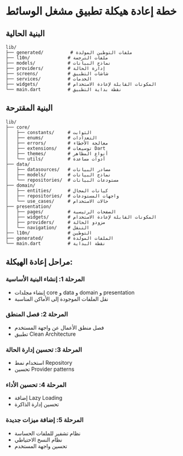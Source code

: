 # خطة إعادة هيكلة تطبيق مشغل الوسائط

## البنية الحالية
```
lib/
├── generated/          # ملفات التوطين المولدة
├── l10n/              # ملفات الترجمة
├── models/            # نماذج البيانات
├── providers/         # إدارة الحالة
├── screens/           # شاشات التطبيق
├── services/          # الخدمات
├── widgets/           # المكونات القابلة لإعادة الاستخدام
└── main.dart          # نقطة بداية التطبيق
```

## البنية المقترحة
```
lib/
├── core/
│   ├── constants/     # الثوابت
│   ├── enums/         # التعدادات
│   ├── errors/        # معالجة الأخطاء
│   ├── extensions/    # توسيعات Dart
│   ├── themes/        # أنواع المظاهر
│   └── utils/         # أدوات مساعدة
├── data/
│   ├── datasources/   # مصادر البيانات
│   ├── models/        # نماذج البيانات
│   └── repositories/  # مستودعات البيانات
├── domain/
│   ├── entities/      # كيانات المجال
│   ├── repositories/  # واجهات المستودعات
│   └── use_cases/     # حالات الاستخدام
├── presentation/
│   ├── pages/         # الصفحات الرئيسية
│   ├── widgets/       # المكونات القابلة لإعادة الاستخدام
│   ├── providers/     # مزودو الحالة
│   └── navigation/    # التنقل
├── l10n/              # التوطين
├── generated/         # الملفات المولدة
└── main.dart          # نقطة البداية
```

## مراحل إعادة الهيكلة:

### المرحلة 1: إنشاء البنية الأساسية
- إنشاء مجلدات core و data و domain و presentation
- نقل الملفات الموجودة إلى الأماكن المناسبة

### المرحلة 2: فصل المنطق
- فصل منطق الأعمال عن واجهة المستخدم
- تطبيق Clean Architecture

### المرحلة 3: تحسين إدارة الحالة
- استخدام نمط Repository
- تحسين Provider patterns

### المرحلة 4: تحسين الأداء
- إضافة Lazy Loading
- تحسين إدارة الذاكرة

### المرحلة 5: إضافة ميزات جديدة
- نظام تشفير للملفات الحساسة
- نظام النسخ الاحتياطي
- تحسين واجهة المستخدم
